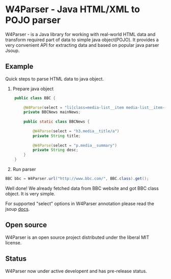 # W4Parser - Java HTML/XML to POJO parser

W4Parser - is a Java library for working with real-world HTML data and transform required part of data to simple java object(POJO). It provides a very convenient API for extracting data and based on popular java parser Jsoup.

## Example

Quick steps to parse HTML data to java object.

1) Prepare java object
```java
    public class BBC {
    
        @W4Parse(select = "li[class=media-list__item media-list__item--1]")
        private BBCNews mainNews;
    
        public static class BBCNews {
    
            @W4Parse(select = "h3.media__title/a")
            private String title;
    
            @W4Parse(select = "p.media__summary")
            private String desc;
        }
    }
```
2) Run parser

```java
BBC bbc = W4Parser.url("http://www.bbc.com/", BBC.class).get();
```
Well done! We already fetched data from BBC website and got BBC class object. It is very simple.

For supported "select" options in W4Parser annotation please read the jsoup [docs](https://jsoup.org/cookbook/extracting-data/selector-syntax).

## Open source
W4Parser is an open source project distributed under the liberal MIT license. 

## Status
W4Parser now under active developent and has pre-release status.
